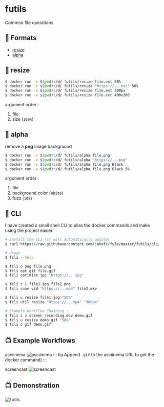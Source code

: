 # futils
Common file operations 

## :wrench: Formats
- [resize](#resize)
- [alpha](#alpha)
    
## :whale: resize
```bash
$ docker run -v $(pwd):/d/ futils/resize file.ext 50%
$ docker run -v $(pwd):/d/ futils/resize "https://...ext" 50%
$ docker run -v $(pwd):/d/ futils/resize file.ext 300px
$ docker run -v $(pwd):/d/ futils/resize file.ext 400x200
```
argument order :
1. file
2. size (`100%`)

## :whale: alpha
remove a **png** image background
```bash
$ docker run -v $(pwd):/d/ futils/alpha file.png
$ docker run -v $(pwd):/d/ futils/alpha "https://...png"
$ docker run -v $(pwd):/d/ futils/alpha file.png Black
$ docker run -v $(pwd):/d/ futils/alpha file.png Black 5%
```
argument order :
1. file 
2. background color (`White`)
3. fuzz (`10%`)

## :crystal_ball: CLI
I have created a small shell CLI to alias the docker commands and make using the project easier.
```bash
# Install the CLI (it will automatically update)
$ curl https://raw.githubusercontent.com/jukefr/fyle/master/futils/cli/install | sh

# Usage
$ fcli --help

$ fcli o png file.png
$ fcli opt gif file.gif
$ fcli optimize jpg "https://...jpg" 

$ fcli c i file1.jpg file2.png
$ fcli conv vid "https://...mp4" file2.mkv  

$ fcli u resize file1.jpg "50%"
$ fcli util resize "https://...mp4" "300px" 

# Example Workflow Chaining :
$ fcli c v screen_recording.mov demo.gif
$ fcli u resize demo.gif "50%"
$ fcli o gif demo.gif
```

## :tv: Example Workflows
asciinema
![asciinema](https://s3.eu-west-3.amazonaws.com/juke-github/asciinema.gif)
::: tip
Append `.gif` to the asciinema URL to get the docker command)
:::

screencast
![screencast](https://s3.eu-west-3.amazonaws.com/juke-github/screencast.gif)

## :tv: Demonstration
![futils](https://s3.eu-west-3.amazonaws.com/juke-github/futils1.gif)
